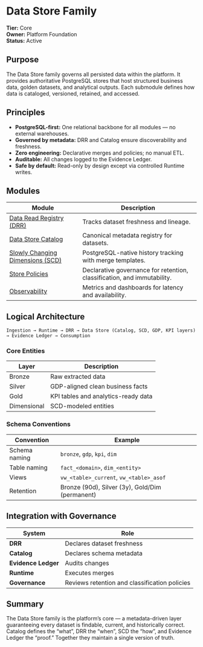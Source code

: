 # Data Store Family

**Tier:** Core  
**Owner:** Platform Foundation  
**Status:** Active  

## Purpose
The Data Store family governs all persisted data within the platform. It provides authoritative PostgreSQL stores that host structured business data, golden datasets, and analytical outputs. Each submodule defines how data is cataloged, versioned, retained, and accessed.

## Principles
- **PostgreSQL-first:** One relational backbone for all modules — no external warehouses.  
- **Governed by metadata:** DRR and Catalog ensure discoverability and freshness.  
- **Zero engineering:** Declarative merges and policies; no manual ETL.  
- **Auditable:** All changes logged to the Evidence Ledger.  
- **Safe by default:** Read-only by design except via controlled Runtime writes.

## Modules
| Module | Description |
|---------|--------------|
| [Data Read Registry (DRR)](../data-read-registry/index.md) | Tracks dataset freshness and lineage. |
| [Data Store Catalog](../catalog/index.md) | Canonical metadata registry for datasets. |
| [Slowly Changing Dimensions (SCD)](../scd/index.md) | PostgreSQL-native history tracking with merge templates. |
| [Store Policies](store_policies.md) | Declarative governance for retention, classification, and immutability. |
| [Observability](observability.md) | Metrics and dashboards for latency and availability. |

## Logical Architecture
```
Ingestion → Runtime → DRR → Data Store (Catalog, SCD, GDP, KPI layers) → Evidence Ledger → Consumption
```

### Core Entities
| Layer | Description |
|--------|-------------|
| Bronze | Raw extracted data |
| Silver | GDP-aligned clean business facts |
| Gold | KPI tables and analytics-ready data |
| Dimensional | SCD-modeled entities |

### Schema Conventions
| Convention | Example |
|-------------|----------|
| Schema naming | `bronze`, `gdp`, `kpi`, `dim` |
| Table naming | `fact_<domain>`, `dim_<entity>` |
| Views | `vw_<table>_current`, `vw_<table>_asof` |
| Retention | Bronze (90d), Silver (3y), Gold/Dim (permanent) |

## Integration with Governance
| System | Role |
|---------|------|
| **DRR** | Declares dataset freshness |
| **Catalog** | Declares schema metadata |
| **Evidence Ledger** | Audits changes |
| **Runtime** | Executes merges |
| **Governance** | Reviews retention and classification policies |

## Summary
The Data Store family is the platform’s core — a metadata-driven layer guaranteeing every dataset is findable, current, and historically correct.  
Catalog defines the “what”, DRR the “when”, SCD the “how”, and Evidence Ledger the “proof.” Together they maintain a single version of truth.